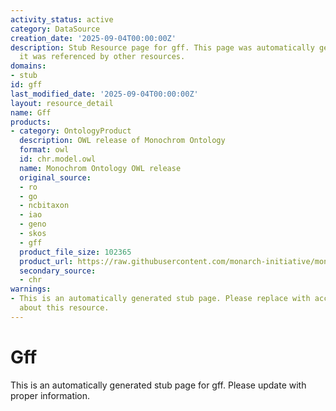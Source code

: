 ```yaml
---
activity_status: active
category: DataSource
creation_date: '2025-09-04T00:00:00Z'
description: Stub Resource page for gff. This page was automatically generated because
  it was referenced by other resources.
domains:
- stub
id: gff
last_modified_date: '2025-09-04T00:00:00Z'
layout: resource_detail
name: Gff
products:
- category: OntologyProduct
  description: OWL release of Monochrom Ontology
  format: owl
  id: chr.model.owl
  name: Monochrom Ontology OWL release
  original_source:
  - ro
  - go
  - ncbitaxon
  - iao
  - geno
  - skos
  - gff
  product_file_size: 102365
  product_url: https://raw.githubusercontent.com/monarch-initiative/monochrom/refs/heads/master/chr.owl
  secondary_source:
  - chr
warnings:
- This is an automatically generated stub page. Please replace with accurate information
  about this resource.
---
```

# Gff

This is an automatically generated stub page for gff. Please update with proper information.